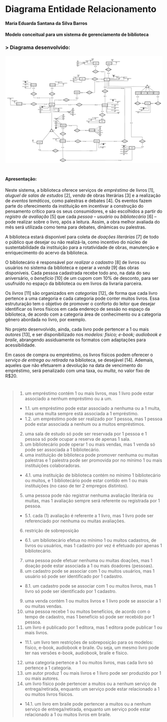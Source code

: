 # **Diagrama Entidade Relacionamento**

#### Maria Eduarda Santana da Silva Barros

#### Modelo conceitual para um sistema de gerenciamento de biblioteca

### > Diagrama desenvolvido:

<img src="diagrama-biblioteca.png"/>

#
#### Apresentação:
Neste sistema, a biblioteca oferece serviços de *empréstimo* de livros [1],  *aluguel de salas de estudos* [2], *venda* de obras literárias [3] e a realização de *eventos temáticos*, como palestras e debates [4]. Os eventos fazem parte do oferecimento da instituição em incentivar a construção do pensamento crítico para os seus consumidores, e são escolhidos a partir do *registro de avaliação* [5] que cada *pessoa* – *usuário* ou *bibliotecário* [6] – pode realizar sobre o livro, após a leitura. Assim, a obra melhor avaliada do mês será utilizada como tema para debates, dinâmicas ou palestras. 

A biblioteca estará disponível para coleta de *doações literárias* [7] de todo o público que desejar ou não realizá-la, como incentivo do núcleo de sustentabilidade da instituição para a rotatividade de obras, manutenção e enriquecimento do acervo da biblioteca.

O bibliotecário é responsável por *realizar o cadastro* [8] de livros ou usuários no sistema da biblioteca e operar a *venda* [9] das obras disponíveis. Cada pessoa cadastrada recebe todo ano, na data do seu aniversário, o *benefício* [10] de um cupom com 10% de desconto, para ser usufruído no espaço da biblioteca ou em livros da livraria parceira.

Os *livros* [11] são organizados em *categorias* [12], de forma que cada livro pertence a uma categoria e cada categoria pode conter muitos livros. Essa estruturação tem o objetivo de promover o conforto do leitor que desejar identificar os livros físicos em cada endereço de sessão no espaço da biblioteca, de acordo com a categoria área de conhecimento ou a categoria gênero abordada no livro, por exemplo. 

No projeto desenvolvido, ainda, cada livro pode pertencer a 1 ou mais *autores* [13], e ser disponibilizado nos *modelos: físico; e-book; audiobook e braile*, abrangendo assiduamente os formatos com adaptações para acessibilidade. 

Em casos de compra ou empréstimo, os livros físicos podem oferecer o *serviço de entrega ou retirada* na biblioteca, se desejável [14]. Ademais, aqueles que não efetuarem a devolução na data de vencimento do empréstimo, será penalizado com uma taxa, ou *multa*, no valor fixo de R$20. 
#

> 1. um empréstimo contém 1 ou mais livros, mas 1 livro pode estar associado a nenhum empréstimo ou a um.
  > * 1.1. um empréstimo pode estar associado a nenhuma ou a 1 multa, mas uma multa sempre está associada a 1 empréstimo.
  > * 1.2. um empréstimo pode ser realizado por 1 pessoa, mas 1 pessoa pode estar associada a nenhum ou a muitos empréstimos.
> 2. uma sala de estudo só pode ser reservada por 1 pessoa e 1 pessoa só pode ocupar a reserva de apenas 1 sala.
> 3. um bibliotecário pode operar 1 ou mais vendas, mas 1 venda só pode ser associada a 1 bibliotecário.
> 4. uma instituição de biblioteca pode promover nenhuma ou muitas palestras e 1 palestra pode ser promovida por no mínimo 1 ou mais instituições colaboradoras.
  >  * 4.1. uma instituição de biblioteca contém no mínimo 1 bibliotecário ou muitos, e 1 bibliotecário pode estar contido em 1 ou mais instituições (no caso de ter 2 empregos distintos).
> 5. uma pessoa pode não registrar nenhuma avaliação literária ou muitas, mas 1 avaliação sempre será referente ou registrada por 1 pessoa.
  >  * 5.1. cada (1) avaliação é referente a 1 livro, mas 1 livro pode ser referenciado por nenhuma ou muitas avaliações.
> 6. restrição de sobreposição
  >  * 6.1. um bibliotecário efetua no mínimo 1 ou muitos cadastros, de livros ou usuários, mas 1 cadastro por vez é efetuado por apenas 1 bibliotecário.
> 7. uma pessoa pode efetuar nenhuma ou muitas doações, mas 1 doação pode estar associada a 1 ou mais doadores (pessoas).
> 8. um cadastro pode se associar com 1 ou muitos usuários, mas 1 usuário só pode ser identificado por 1 cadastro.
  > * 8.1. um cadastro pode se associar com 1 ou muitos livros, mas 1 livro só pode ser identificado por 1 cadastro.
> 9. uma venda contém 1 ou muitos livros e 1 livro pode se associar a 1 ou muitas vendas.
> 10. uma pessoa recebe 1 ou muitos benefícios, de acordo com o tempo de cadastro, mas 1 benefício só pode ser recebido por 1 pessoa.
> 11. um livro é publicado por 1 editora, mas 1 editora pode publicar 1 ou mais livros.
  > * 11.1. um livro tem restrições de sobreposição para os modelos: físico, e-book, audiobook e braile. Ou seja, um mesmo livro pode ter nas versões e-book, audiobook, braile e físico.
> 12. uma categoria pertence a 1 ou muitos livros, mas cada livro só pertence a 1 categoria.
> 13. um autor produz 1 ou mais livros e 1 livro pode ser produzido por 1 ou mais autores.
> 14. um livro físico pode pertencer a muitos ou a nenhum serviço de entrega/retirada, enquanto um serviço pode estar relacionado a 1 ou muitos livros físicos.
  > * 14.1. um livro em braile pode pertencer a muitos ou a nenhum serviço de entrega/retirada, enquanto um serviço pode estar relacionado a 1 ou muitos livros em braile.
